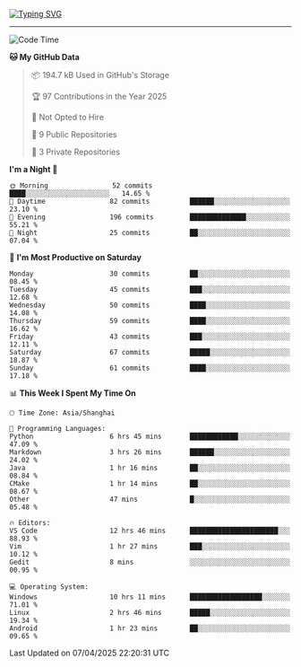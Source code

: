 <a href="https://git.io/typing-svg"><img src="https://readme-typing-svg.demolab.com?font=Jersey+10&size=33&pause=1000&color=0077B8&vCenter=true&width=429&height=46&lines=HaDDer+BetTEr+fAster+stronger" alt="Typing SVG" /></a>

---

<!--START_SECTION:waka-->
![Code Time](http://img.shields.io/badge/Code%20Time-278%20hrs%2013%20mins-blue)

**🐱 My GitHub Data** 

> 📦 194.7 kB Used in GitHub's Storage 
 > 
> 🏆 97 Contributions in the Year 2025
 > 
> 🚫 Not Opted to Hire
 > 
> 📜 9 Public Repositories 
 > 
> 🔑 3 Private Repositories 
 > 
**I'm a Night 🦉** 

```text
🌞 Morning                52 commits          ████░░░░░░░░░░░░░░░░░░░░░   14.65 % 
🌆 Daytime                82 commits          ██████░░░░░░░░░░░░░░░░░░░   23.10 % 
🌃 Evening                196 commits         ██████████████░░░░░░░░░░░   55.21 % 
🌙 Night                  25 commits          ██░░░░░░░░░░░░░░░░░░░░░░░   07.04 % 
```
📅 **I'm Most Productive on Saturday** 

```text
Monday                   30 commits          ██░░░░░░░░░░░░░░░░░░░░░░░   08.45 % 
Tuesday                  45 commits          ███░░░░░░░░░░░░░░░░░░░░░░   12.68 % 
Wednesday                50 commits          ████░░░░░░░░░░░░░░░░░░░░░   14.08 % 
Thursday                 59 commits          ████░░░░░░░░░░░░░░░░░░░░░   16.62 % 
Friday                   43 commits          ███░░░░░░░░░░░░░░░░░░░░░░   12.11 % 
Saturday                 67 commits          █████░░░░░░░░░░░░░░░░░░░░   18.87 % 
Sunday                   61 commits          ████░░░░░░░░░░░░░░░░░░░░░   17.18 % 
```


📊 **This Week I Spent My Time On** 

```text
🕑︎ Time Zone: Asia/Shanghai

💬 Programming Languages: 
Python                   6 hrs 45 mins       ████████████░░░░░░░░░░░░░   47.09 % 
Markdown                 3 hrs 26 mins       ██████░░░░░░░░░░░░░░░░░░░   24.02 % 
Java                     1 hr 16 mins        ██░░░░░░░░░░░░░░░░░░░░░░░   08.84 % 
CMake                    1 hr 14 mins        ██░░░░░░░░░░░░░░░░░░░░░░░   08.67 % 
Other                    47 mins             █░░░░░░░░░░░░░░░░░░░░░░░░   05.48 % 

🔥 Editors: 
VS Code                  12 hrs 46 mins      ██████████████████████░░░   88.93 % 
Vim                      1 hr 27 mins        ███░░░░░░░░░░░░░░░░░░░░░░   10.12 % 
Gedit                    8 mins              ░░░░░░░░░░░░░░░░░░░░░░░░░   00.95 % 

💻 Operating System: 
Windows                  10 hrs 11 mins      ██████████████████░░░░░░░   71.01 % 
Linux                    2 hrs 46 mins       █████░░░░░░░░░░░░░░░░░░░░   19.34 % 
Android                  1 hr 23 mins        ██░░░░░░░░░░░░░░░░░░░░░░░   09.65 % 
```


 Last Updated on 07/04/2025 22:20:31 UTC
<!--END_SECTION:waka-->

